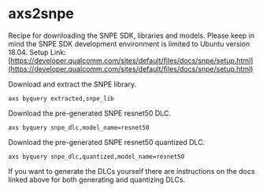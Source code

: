 # axs2snpe

Recipe for downloading the SNPE SDK, libraries and models.
Please keep in mind the SNPE SDK development environment is limited to Ubuntu version 18.04.
Setup Link: [https://developer.qualcomm.com/sites/default/files/docs/snpe/setup.html](https://developer.qualcomm.com/sites/default/files/docs/snpe/setup.html)

Download and extract the SNPE library.
```
axs byquery extracted,snpe_lib
```

Download the pre-generated SNPE resnet50 DLC.
```
axs byquery snpe_dlc,model_name=resnet50
```

Download the pre-generated SNPE resnet50 quantized DLC.
```
axs byquery snpe_dlc,quantized,model_name=resnet50
```

If you want to generate the DLCs yourself there are instructions on the docs linked above for both generating and quantizing DLCs.
